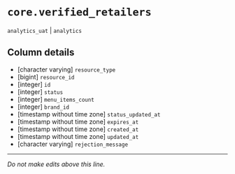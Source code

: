 # `core.verified_retailers`
`analytics_uat` | `analytics`

## Column details
* [character varying] `resource_type`
* [bigint]    `resource_id`
* [integer]   `id`
* [integer]   `status`
* [integer]   `menu_items_count`
* [integer]   `brand_id`
* [timestamp without time zone] `status_updated_at`
* [timestamp without time zone] `expires_at`
* [timestamp without time zone] `created_at`
* [timestamp without time zone] `updated_at`
* [character varying] `rejection_message`

-------------------------------------------------------------------------------
*Do not make edits above this line.*
